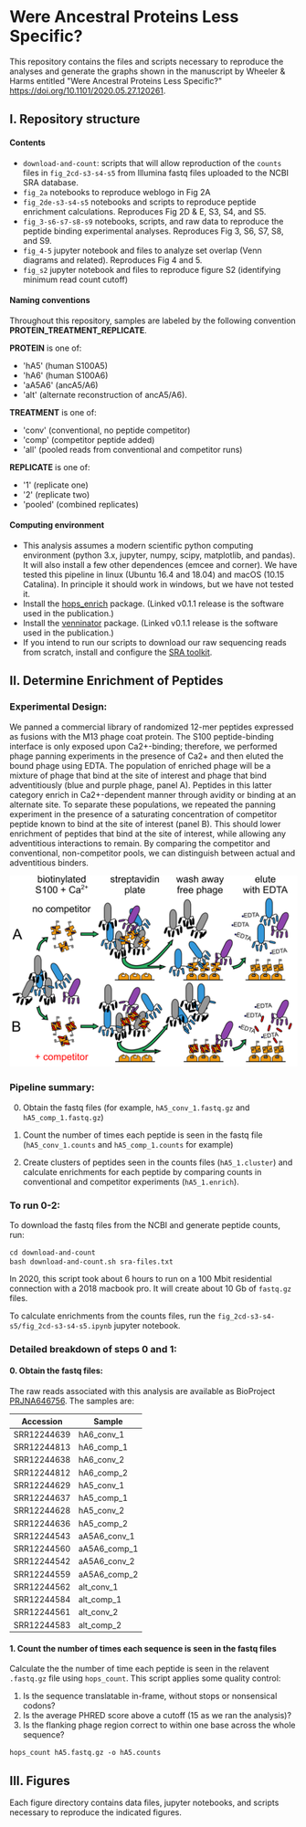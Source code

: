 # Were Ancestral Proteins Less Specific?

This repository contains the files and scripts necessary to reproduce the analyses and generate the graphs shown in the manuscript by Wheeler & Harms entitled "Were Ancestral Proteins Less Specific?" https://doi.org/10.1101/2020.05.27.120261. 

## I. Repository structure

#### Contents

+ `download-and-count`: scripts that will allow reproduction of the `counts` files in `fig_2cd-s3-s4-s5` from Illumina fastq files uploaded to the NCBI SRA database. 
+ `fig_2a` notebooks to reproduce weblogo in Fig 2A
+ `fig_2de-s3-s4-s5` notebooks and scripts to reproduce peptide enrichment calculations.  Reproduces Fig 2D & E, S3, S4, and S5. 
+ `fig_3-s6-s7-s8-s9` notebooks, scripts, and raw data to reproduce the peptide binding experimental analyses.  Reproduces Fig 3, S6, S7, S8, and S9. 
+ `fig_4-5` jupyter notebook and files to analyze set overlap (Venn diagrams and related).  Reproduces Fig 4 and 5. 
+ `fig_s2` jupyter notebook and files to reproduce figure S2 (identifying minimum read count cutoff)

#### Naming conventions

Throughout this repository, samples are labeled by the following convention **PROTEIN_TREATMENT_REPLICATE**.

**PROTEIN** is one of:

+ 'hA5' (human S100A5)
+ 'hA6' (human S100A6)
+ 'aA5A6' (ancA5/A6)
+ 'alt' (alternate reconstruction of ancA5/A6).  

**TREATMENT** is one of:

+ 'conv' (conventional, no peptide competitor)
+ 'comp' (competitor peptide added)
+ 'all' (pooled reads from conventional and competitor runs)

**REPLICATE** is one of:

+ '1' (replicate one)
+ '2' (replicate two)
+ 'pooled' (combined replicates)

#### Computing environment

+ This analysis assumes a modern scientific python computing environment (python 3.x, jupyter, numpy, scipy, matplotlib, and pandas). It will also install a few other dependences (emcee and corner). We have tested this pipeline in linux (Ubuntu 16.4 and 18.04) and macOS (10.15 Catalina).  In principle it should work in windows, but we have not tested it. 
+ Install the [hops_enrich](https://github.com/harmslab/hops_enrich/releases/tag/v0.1.1) package. (Linked v0.1.1 release is the software used in the publication.)
+ Install the [venninator](https://github.com/harmslab/venninator/releases/tag/v0.1.1) package. (Linked v0.1.1 release is the software used in the publication.)
+ If you intend to run our scripts to download our raw sequencing reads from scratch, install and configure the [SRA toolkit](https://www.ncbi.nlm.nih.gov/sra/docs/sradownload/#download-sequence-data-files-usi). 

## II. Determine Enrichment of Peptides

### Experimental Design:

We panned a commercial library of randomized 12-mer peptides expressed as fusions with the M13 phage coat protein. The S100 peptide-binding interface is only exposed upon Ca2+-binding; therefore, we performed phage panning experiments in the presence of Ca2+ and then eluted the bound phage using EDTA. The population of enriched phage will be a mixture of phage that bind at the site of interest and phage that bind adventitiously (blue and purple phage, panel A). Peptides in this latter category enrich in Ca2+-dependent manner through avidity or binding at an alternate site. To separate these populations, we repeated the panning experiment in the presence of a saturating concentration of competitor peptide known to bind at the site of interest (panel B). This should lower enrichment of peptides that bind at the site of interest, while allowing any adventitious interactions to remain. By comparing the competitor and conventional, non-competitor pools, we can distinguish between actual and adventitious binders.

![img](img/expt-schematic.png)

### Pipeline summary:

0. Obtain the fastq files (for example, `hA5_conv_1.fastq.gz` and `hA5_comp_1.fastq.gz`)

1. Count the number of times each peptide is seen in the fastq file (`hA5_conv_1.counts` and `hA5_comp_1.counts` for example)
2. Create clusters of peptides seen in the counts files (`hA5_1.cluster`) and calculate enrichments for each peptide by comparing counts in conventional and competitor experiments (`hA5_1.enrich`).  

### To run 0-2:

To download the fastq files from the NCBI and generate peptide counts, run:

```
cd download-and-count
bash download-and-count.sh sra-files.txt
```

In 2020, this script took about 6 hours to run on a 100 Mbit residential connection with a 2018 macbook pro. It will create about 10 Gb of `fastq.gz` files. 

To calculate enrichments from the counts files, run the `fig_2cd-s3-s4-s5/fig_2cd-s3-s4-s5.ipynb` jupyter notebook. 

### Detailed breakdown of steps 0 and 1:

#### 0. Obtain the fastq files:

The raw reads associated with this analysis are available as BioProject [PRJNA646756](https://www.ncbi.nlm.nih.gov/bioproject?LinkName=sra_bioproject&from_uid=11384227). The samples are:

| Accession   | Sample       |
| ----------- | ------------ |
| SRR12244639 | hA6_conv_1   |
| SRR12244813 | hA6_comp_1   |
| SRR12244638 | hA6_conv_2   |
| SRR12244812 | hA6_comp_2   |
| SRR12244629 | hA5_conv_1   |
| SRR12244637 | hA5_comp_1   |
| SRR12244628 | hA5_conv_2   |
| SRR12244636 | hA5_comp_2   |
| SRR12244543 | aA5A6_conv_1 |
| SRR12244560 | aA5A6_comp_1 |
| SRR12244542 | aA5A6_conv_2 |
| SRR12244559 | aA5A6_comp_2 |
| SRR12244562 | alt_conv_1   |
| SRR12244584 | alt_comp_1   |
| SRR12244561 | alt_conv_2   |
| SRR12244583 | alt_comp_2   |

#### 1. Count the number of times each sequence is seen in the fastq files

Calculate the the number of time each peptide is seen in the relavent `.fastq.gz` file using `hops_count`.  This script applies some quality control: 

1. Is the sequence translatable in-frame, without stops or nonsensical codons? 
2. Is the average PHRED score above a cutoff (15 as we ran the analysis)?
3. Is the flanking phage region correct to within one base across the whole sequence?

```
hops_count hA5.fastq.gz -o hA5.counts
```

## III. Figures

Each figure directory contains data files, jupyter notebooks, and scripts necessary to reproduce the indicated figures. 

